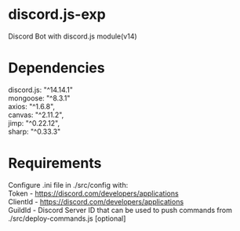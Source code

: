 # discord.js-exp
Discord Bot with discord.js module(v14)

# Dependencies

discord.js: "^14.14.1"<br>
mongoose: "^8.3.1"<br>
axios: "^1.6.8",<br>
canvas: "^2.11.2",<br>
jimp: "^0.22.12",<br>
sharp: "^0.33.3"<br>

# Requirements

Configure .ini file in ./src/config with:<br>
Token - https://discord.com/developers/applications<br>
ClientId - https://discord.com/developers/applications<br>
GuildId - Discord Server ID that can be used to push commands from ./src/deploy-commands.js [optional]